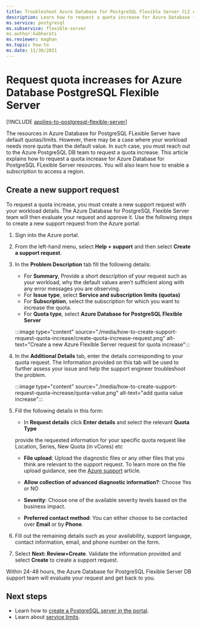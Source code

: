 ```yaml
---
title: Troubleshoot Azure Database for PostgreSQL Flexible Server CLI errors
description: Learn how to request a quota increase for Azure Database for PostgreSQL Flexible Server. You will also learn how to enable a subscription to access a region..
ms.service: postgresql
ms.subservice: flexible-server
ms.author:kabharati
ms.reviewer: maghan
ms.topic: how-to
ms.date: 11/30/2021
---
```


# Request quota increases for Azure Database PostgreSQL Flexible Server
[!INCLUDE [applies-to-postgresql-flexible-server](../includes/applies-to-postgresql-flexible-server.md)]

The resources in Azure Database for PostgreSQL FLexible Server have default quotas/limits. However, there may be a case where your workload needs more quota than the default value. In such case, you must reach out to the Azure PostgreSQL DB team to request a quota increase. This article explains how to request a quota increase for Azure Database for PostgreSQL FLexible Server resources. You will also learn how to enable a subscription to access a region.

## Create a new support request

To request a quota increase, you must create a new support request with your workload details. The Azure Database for PostgreSQL Flexible Server  team will then evaluate your request and approve it. Use the following steps to create a new support request from the Azure portal:

1. Sign into the Azure portal.

2. From the left-hand menu, select **Help + support** and then select **Create a support request**.

3. In the **Problem Description** tab fill the following details:

   * For **Summary**, Provide a short description of your request such as your workload, why the default values aren’t sufficient along with any error messages you are observing.
   * For **Issue type**, select **Service and subscription limits (quotas)**
   * For **Subscription**, select the subscription for which you want to increase the quota.
   * For **Quota type**, select **Azure Database for PostgreSQL Flexible Server**

   :::image type="content" source="./media/how-to-create-support-request-quota-increase/create-quota-increase-request.png" alt-text="Create a new Azure Flexible Server request for quota increase":::

4. In the **Additional Details** tab, enter the details corresponding to your quota request. The Information provided on this tab will be used to further assess your issue and help the support engineer troubleshoot the problem.

   :::image type="content" source="./media/how-to-create-support-request-quota-increase/quota-value.png" alt-text="add quota value increase":::

5. Fill the following details in this form:

   *    In  **Request details** click **Enter details** and select the relevant **Quota Type**

   provide the requested information for your specific quota request like Location, Series, New Quota (in vCores) etc

   * **File upload**: Upload the diagnostic files or any other files that you think are relevant to the support request. To learn more on the file upload guidance, see the [Azure support](../../azure-portal/supportability/how-to-manage-azure-support-request.md#upload-files) article.

   * **Allow collection of advanced ​diagnostic information?​**: Choose Yes or NO

   * **Severity**: Choose one of the available severity levels based on the business impact.

   * **Preferred contact method**: You can either choose to be contacted over **Email** or by **Phone**.

6. Fill out the remaining details such as your availability, support language, contact information, email, and phone number on the form.

7. Select **Next: Review+Create**. Validate the information provided and select **Create** to create a support request.

Within 24-48 hours, the Azure Database for PostgreSQL Flexible Server DB support team will evaluate your request and get back to you.




## Next steps

- Learn how to [create a PostgreSQL server in the portal](how-to-manage-server-portal.md).
- Learn about [service limits](concepts-limits.md).
